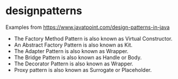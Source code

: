 # designpatterns

Examples from https://www.javatpoint.com/design-patterns-in-java

* The Factory Method Pattern is also known as Virtual Constructor.
* An Abstract Factory Pattern is also known as Kit.
* The Adapter Pattern is also known as Wrapper.
* The Bridge Pattern is also known as Handle or Body.
* The Decorator Pattern is also known as Wrapper.
* Proxy pattern is also known as Surrogate or Placeholder.
